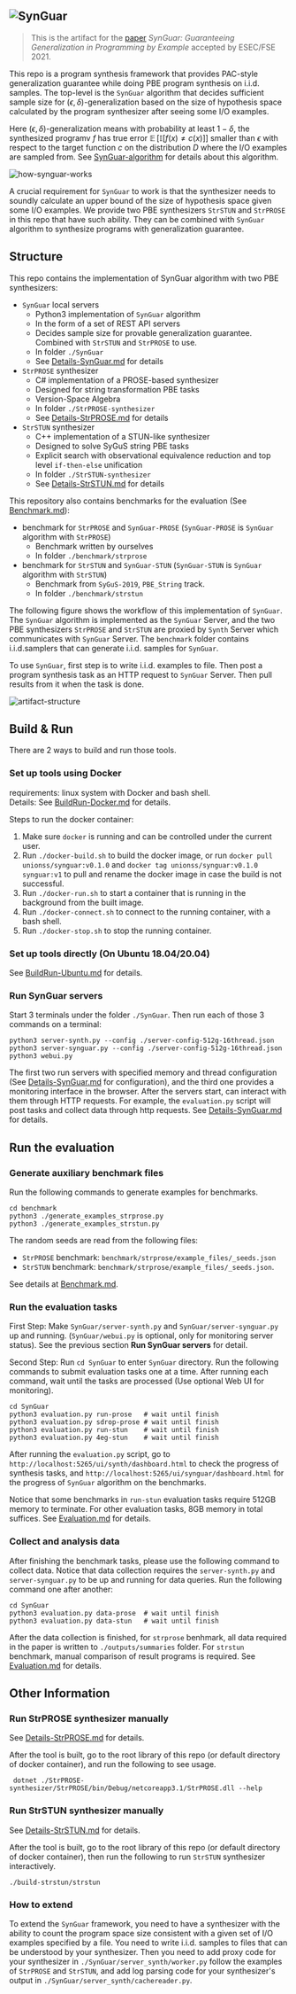 ![SynGuar](./docs/figures/SynGuar-icon-fixed.svg)
--------

> This is the artifact for the [paper](./AcceptedPaper.pdf) *SynGuar: Guaranteeing Generalization in Programming by Example* accepted by ESEC/FSE 2021.



This repo is a program synthesis framework that provides PAC-style generalization guarantee while doing PBE program synthesis on i.i.d. samples. The top-level is the `SynGuar` algorithm that decides sufficient sample size for $(\epsilon, \delta)$-generalization based on the size of hypothesis space calculated by the program synthesizer after seeing some I/O examples. 

Here $(\epsilon, \delta)$-generalization means with probability at least $1-\delta$, the synthesized programv $f$ has true error $\mathop{\mathbb{E}}[\mathbb{I}[f(x) \neq c(x)]]$ smaller than $\epsilon$ with respect to the target function $c$ on the distribution $D$ where the I/O examples are sampled from. See [SynGuar-algorithm](./docs/proofs/proofs.pdf) for details about this algorithm. 

![how-synguar-works](./docs/figures/how-synguar-works.png)

A crucial requirement for `SynGuar` to work is that the synthesizer needs to soundly calculate an upper bound of the size of hypothesis space given some I/O examples. We provide two PBE synthesizers `StrSTUN` and `StrPROSE` in this repo that have such ability. They can be combined with `SynGuar` algorithm to synthesize programs with generalization guarantee. 
## Structure

This repo contains the implementation of SynGuar algorithm with two PBE synthesizers:
- `SynGuar` local servers
  - Python3 implementation of `SynGuar` algorithm
  - In the form of a set of REST API servers
  - Decides sample size for provable generalization guarantee. Combined with `StrSTUN` and `StrPROSE` to use.
  - In folder `./SynGuar`
  - See [Details-SynGuar.md](./docs/Details-SynGuar.md) for details
- `StrPROSE` synthesizer
  - C# implementation of a PROSE-based synthesizer
  - Designed for string transformation PBE tasks
  - Version-Space Algebra
  - In folder `./StrPROSE-synthesizer`
  - See [Details-StrPROSE.md](./docs/Details-StrPROSE.md) for details
- `StrSTUN` synthesizer
  - C++ implementation of a STUN-like synthesizer
  - Designed to solve SyGuS string PBE tasks
  - Explicit search with observational equivalence reduction and top level `if-then-else` unification
  - In folder `./StrSTUN-synthesizer`
  - See [Details-StrSTUN.md](./docs/Details-StrSTUN.md) for details

This repository also contains benchmarks for the evaluation (See [Benchmark.md](./docs/Benchmark.md)):
- benchmark for `StrPROSE` and `SynGuar-PROSE` (`SynGuar-PROSE` is `SynGuar` algorithm with `StrPROSE`)
  - Benchmark written by ourselves
  - In folder `./benchmark/strprose`
- benchmark for `StrSTUN` and `SynGuar-STUN` (`SynGuar-STUN` is `SynGuar` algorithm with `StrSTUN`)
  - Benchmark from `SyGuS-2019`, `PBE_String` track.
  - In folder `./benchmark/strstun`

The following figure shows the workflow of this implementation of `SynGuar`. The `SynGuar` algorithm is implemented as the `SynGuar` Server, and the two PBE synthesizers `StrPROSE` and `StrSTUN` are proxied by `Synth` Server which communicates with `SynGuar` Server. The `benchmark` folder contains i.i.d.samplers that can generate i.i.d. samples for `SynGuar`. 

To use `SynGuar`, first step is to write i.i.d. examples to file. Then post a program synthesis task as an HTTP request to  `SynGuar` Server. Then pull results from it when the task is done.

![artifact-structure](./docs/figures/artifact-structure.png)


## Build & Run

There are 2 ways to build and run those tools.

### Set up tools using Docker
requirements: linux system with Docker and bash shell.  
Details: See [BuildRun-Docker.md](./docs/BuildRun-Docker.md) for details.  

Steps to run the docker container:
  1. Make sure `docker` is running and can be controlled under the current user.
  2. Run `./docker-build.sh` to build the docker image, or run `docker pull unionss/synguar:v0.1.0` and `docker tag unionss/synguar:v0.1.0 synguar:v1` to pull and rename the docker image in case the build is not successful.
  3. Run `./docker-run.sh` to start a container that is running in the background from the built image.
  4. Run `./docker-connect.sh` to connect to the running container, with a bash shell.
  5. Run `./docker-stop.sh` to stop the running container.

### Set up tools directly (On Ubuntu 18.04/20.04)
See [BuildRun-Ubuntu.md](./docs/BuildRun-Ubuntu.md) for details.

### Run SynGuar servers
Start 3 terminals under the folder `./SynGuar`. Then run each of those 3 commands on a terminal:
```
python3 server-synth.py --config ./server-config-512g-16thread.json
python3 server-synguar.py --config ./server-config-512g-16thread.json
python3 webui.py
```
The first two run servers with specified memory and thread configuration (See [Details-SynGuar.md](./docs/Details-SynGuar.md) for configuration), and the third one provides a monitoring interface in the browser. After the servers start, can interact with them through HTTP requests. For example, the `evaluation.py` script will post tasks and collect data through http requests. See [Details-SynGuar.md](./docs/Details-SynGuar.md) for details.


## Run the evaluation

### Generate auxiliary benchmark files
Run the following commands to generate examples for benchmarks.
```
cd benchmark
python3 ./generate_examples_strprose.py
python3 ./generate_examples_strstun.py
```

The random seeds are read from the following files:
- `StrPROSE` benchmark: `benchmark/strprose/example_files/_seeds.json`
- `StrSTUN` benchmark: `benchmark/strprose/example_files/_seeds.json`.

See details at [Benchmark.md](./docs/Benchmark.md).

### Run the evaluation tasks

First Step: Make `SynGuar/server-synth.py` and `SynGuar/server-synguar.py` up and running. (`SynGuar/webui.py` is optional, only for monitoring server status). See the previous section **Run SynGuar servers** for detail.

Second Step: Run `cd SynGuar` to enter `SynGuar` directory. Run the following commands to submit evaluation tasks one at a time. After running each command, wait until the tasks are processed (Use optional Web UI for monitoring).

```
cd SynGuar
python3 evaluation.py run-prose   # wait until finish
python3 evaluation.py sdrop-prose # wait until finish
python3 evaluation.py run-stun    # wait until finish
python3 evaluation.py 4eg-stun    # wait until finish
```

After running the `evaluation.py` script, go to `http://localhost:5265/ui/synth/dashboard.html` to check the progress of synthesis tasks, and `http://localhost:5265/ui/synguar/dashboard.html` for the progress of `SynGuar` algorithm on the benchmarks.

Notice that some benchmarks in `run-stun` evaluation tasks require 512GB memory to terminate. For other evaluation tasks, 8GB memory in total suffices. See [Evaluation.md](./docs/Evaluation.md) for details.

### Collect and analysis data

After finishing the benchmark tasks, please use the following command to collect data. Notice that data collection requires the `server-synth.py` and `server-synguar.py` to be up and running for data queries. Run the following command one after another:

```
cd SynGuar
python3 evaluation.py data-prose  # wait until finish
python3 evaluation.py data-stun   # wait until finish
```

After the data collection is finished, 
for `strprose` benhmark, all data required 
in the paper is written to `./outputs/summaries` folder. For `strstun` benchmark, manual comparison of result programs is required.
See [Evaluation.md](./docs/Evaluation.md) for details.

## Other Information

### Run StrPROSE synthesizer manually
See [Details-StrPROSE.md](./docs/Details-StrPROSE.md) for details.

After the tool is built, go to the root library of this repo (or default directory of docker container), and run the following to see usage.
```
 dotnet ./StrPROSE-synthesizer/StrPROSE/bin/Debug/netcoreapp3.1/StrPROSE.dll --help
```

### Run StrSTUN synthesizer manually

See [Details-StrSTUN.md](./docs/Details-StrSTUN.md) for details.

After the tool is built, go to the root library of this repo (or default directory of docker container), then run the following to run `StrSTUN` synthesizer interactively.
```
./build-strstun/strstun
```

### How to extend

To extend the `SynGuar` framework, you need to have a synthesizer with the ability to count the program space size consistent with a given set of I/O examples specified by a file. You need to write i.i.d. samples to files that can be understood by your synthesizer. Then you need to add proxy code for your synthesizer in `./SynGuar/server_synth/worker.py` follow the examples of `StrPROSE` and `StrSTUN`, and add log parsing code for your synthesizer's
output in `./SynGuar/server_synth/cachereader.py`.